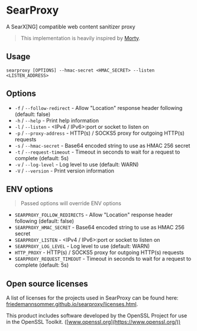 # SearProxy

A SearX[NG] compatible web content sanitizer proxy

> This implementation is heavily inspired by [Morty](https://github.com/asciimoo/morty).

## Usage

```shell
searproxy [OPTIONS] --hmac-secret <HMAC_SECRET> --listen <LISTEN_ADDRESS>
```

## Options

* `-f` / `--follow-redirect` - Allow "Location" response header following (default: false)
* `-h` / `--help` - Print help information
* `-l` / `--listen` - <IPv4 / IPv6>:port or socket to listen on
* `-p` / `--proxy-address` - HTTP(s) / SOCKS5 proxy for outgoing HTTP(s) requests
* `-s` / `--hmac-secret` - Base64 encoded string to use as HMAC 256 secret
* `-t` / `--request-timeout` - Timeout in seconds to wait for a request to complete (default: 5s)
* `-v` / `--log-level` - Log level to use (default: WARN)
* `-V` / `--version` - Print version information

## ENV options

> Passed options will override ENV options

* `SEARPROXY_FOLLOW_REDIRECTS` - Allow "Location" response header following (default: false)
* `SEARPROXY_HMAC_SECRET` - Base64 encoded string to use as HMAC 256 secret
* `SEARPROXY_LISTEN` - <IPv4 / IPv6>:port or socket to listen on
* `SEARPROXY_LOG_LEVEL` - Log level to use (default: WARN)
* `HTTP_PROXY` - HTTP(s) / SOCKS5 proxy for outgoing HTTP(s) requests
* `SEARPROXY_REQUEST_TIMEOUT` - Timeout in seconds to wait for a request to complete (default: 5s)

## Open source licenses

A list of licenses for the projects used in SearProxy can be found
here: [friedemannsommer.github.io/searproxy/licenses.html](https://friedemannsommer.github.io/searproxy/licenses.html).

This product includes software developed by the OpenSSL Project for use in the OpenSSL
Toolkit. ([www.openssl.org](https://www.openssl.org/))